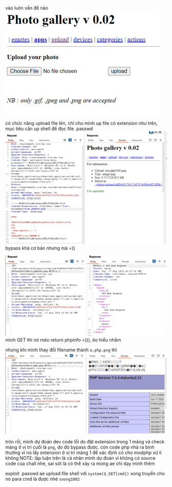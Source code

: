 vào luôn vấn đề nào
![image](../image/13.1.png)

có chức năng upload file lên, chỉ cho mình up file có extension như trên, mục tiêu cần up shell để đọc file .passwd
![image](../image/13.2.png)
bypass khá cơ bản
nhưng mà =))

![image](../image/13.3.png)
mình GET thì nó méo return phpinfo =))), éo hiểu nhắm

nhưng khi mình thay đổi filename thành `a.php.png` thì 
![image](../image/13.4.png)

trôn rồi, mình dự đoán dev code lỗi do đặt extension trong 1 mảng và check mảng ở vị trí cuối là `png`, do đó bypass được. còn code php nhả ra bình thường vì nó lấy extension ở vị trí mảng 1 để xác định có cho modphp xử lí không
NOTE: lập luận trên là cá nhân mình dự đoán vì không có source code của chall nhé, sai sót là có thể xảy ra mong ae chỉ dạy mình thêm

exploit .passwd
ae upload file shell với `system($_GET[cmd])` xong truyền cho nó para cmd là được nhé
`soong1002`